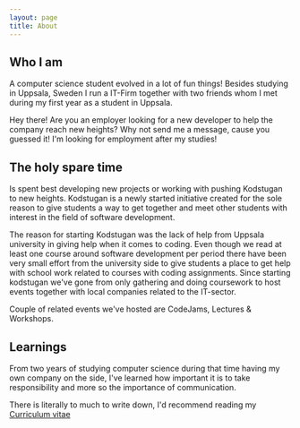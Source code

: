 ```yaml
---
layout: page
title: About
---
```


## Who I am

A computer science student evolved in a lot of fun things! Besides studying in Uppsala, Sweden I run a IT-Firm together with two friends whom I met during my first year as a student in Uppsala.

<p class="message-y">
  Hey there! Are you an employer looking for a new developer to help the company reach new heights? Why not send me a message, cause you guessed it! I'm looking for employment after my studies!
</p>


## The holy spare time

Is spent best developing new projects or working with pushing Kodstugan to new heights. Kodstugan is a newly started initiative created for the sole reason to give students a way to get together and meet other students with interest in the field of software development.

The reason for starting Kodstugan was the lack of help from Uppsala university in giving help when it comes to coding. Even though we read at least one course around software development per period there have been very small effort from the university side to give students a place to get help with school work related to courses with coding assignments.
Since starting kodstugan we've gone from only gathering and doing coursework to host events together with local companies related to the IT-sector.

Couple of related events we've hosted are CodeJams, Lectures & Workshops.

## Learnings

From two years of studying computer science during that time having my own company on the side, I've learned how important it is to take responsibility and more so the importance of communication.

There is literally to much to write down, I'd recommend reading my [Curriculum vitae](http://skurken.se/CV)

